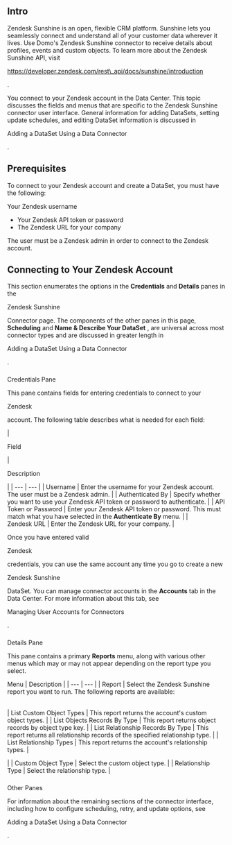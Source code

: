 

Intro
-------

Zendesk Sunshine is an open, flexible CRM platform. Sunshine lets you seamlessly connect and understand all of your customer data wherever it lives. Use Domo's Zendesk Sunshine connector to receive details about profiles, events and custom objects. To learn more about the Zendesk Sunshine API, visit

https://developer.zendesk.com/rest\_api/docs/sunshine/introduction

.


 You connect to your Zendesk account in the Data Center. This topic discusses the fields and menus that are specific to the Zendesk Sunshine connector user interface. General information for adding DataSets, setting update schedules, and editing DataSet information is discussed in

Adding a DataSet Using a Data Connector

.


 Prerequisites
---------------

To connect to your Zendesk account and create a DataSet, you must have the following:

 Your Zendesk username
* Your Zendesk API token or password
* The Zendesk URL for your company

The user must be a Zendesk admin in order to connect to the Zendesk account.


 Connecting to Your Zendesk Account
------------------------------------


 This section enumerates the options in the
 **Credentials**
 and
 **Details**
 panes in the

Zendesk Sunshine

Connector page. The components of the other panes in this page,
 **Scheduling**
 and
 **Name & Describe Your DataSet**
 , are universal across most connector types and are discussed in greater length in

Adding a DataSet Using a Data Connector

.


###

Credentials Pane


 This pane contains fields for entering credentials to connect to your

Zendesk

account. The following table describes what is needed for each field:


|

Field

|

Description

|
| --- | --- |
|
 Username
  |
 Enter the username for your Zendesk account. The user must be a Zendesk admin.
  |
|
 Authenticated By
  |
 Specify whether you want to use your Zendesk API token or password to authenticate.
  |
|
 API Token or Password
  |
 Enter your Zendesk API token or password. This must match what you have selected in the
 ****Authenticate By****
 menu.
  |
|
 Zendesk URL
  |
 Enter the Zendesk URL for your company.
  |


 Once you have entered valid

Zendesk

credentials, you can use the same account any time you go to create a new

Zendesk Sunshine

DataSet. You can manage connector accounts in the
 **Accounts**
 tab in the Data Center. For more information about this tab, see

Managing User Accounts for Connectors

.


###
 Details Pane

This pane contains a primary
 **Reports**
 menu, along with various other menus which may or may not appear depending on the report type you select.


 Menu
  |
 Description
  |
| --- | --- |
|
 Report
  |
 Select the Zendesk Sunshine report you want to run. The following reports are available:


|  |  |
| --- | --- |
|
 List Custom Object Types
  |
 This report returns the account's custom object types.
  |
|
 List Objects Records By Type
  |
 This report returns object records by object type key.
  |
|
 List Relationship Records By Type
  |
 This report returns all relationship records of the specified relationship type.
  |
|
 List Relationship Types
  |
 This report returns the account's relationship types.
  |

|
|
 Custom Object Type
  |
 Select the custom object type.
  |
|
 Relationship Type
  |
 Select the relationship type.
  |


###
 Other Panes

For information about the remaining sections of the connector interface, including how to configure scheduling, retry, and update options, see

Adding a DataSet Using a Data Connector

.

